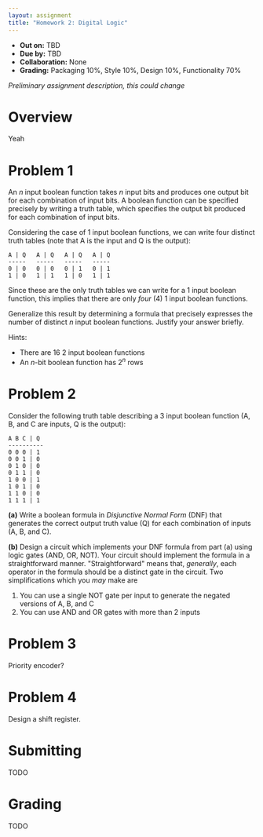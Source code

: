 ```yaml
---
layout: assignment
title: "Homework 2: Digital Logic"
---
```


-   **Out on:** TBD
-   **Due by:** TBD
-   **Collaboration:** None
-   **Grading:** Packaging 10%, Style 10%, Design 10%, Functionality 70%

*Preliminary assignment description, this could change*

# Overview

Yeah

# Problem 1

An *n* input boolean function takes *n* input bits and produces one output bit for each combination of input bits.  A boolean function can be specified precisely by writing a truth table, which specifies the output bit produced for each combination of input bits.

Considering the case of 1 input boolean functions, we can write four distinct truth tables (note that A is the input and Q is the output):

```
A | Q   A | Q   A | Q   A | Q
-----   -----   -----   -----
0 | 0   0 | 0   0 | 1   0 | 1
1 | 0   1 | 1   1 | 0   1 | 1
```

Since these are the only truth tables we can write for a 1 input boolean function, this implies that there are only *four* (4) 1 input boolean functions.

Generalize this result by determining a formula that precisely expresses the number of distinct *n* input boolean functions.  Justify your answer briefly.

Hints:

* There are 16 2 input boolean functions
* An *n*-bit boolean function has 2<sup><i>n</i></sup> rows

# Problem 2

Consider the following truth table describing a 3 input boolean function (A, B, and C are inputs, Q is the output):

```
A B C | Q
----------
0 0 0 | 1
0 0 1 | 0
0 1 0 | 0
0 1 1 | 0
1 0 0 | 1
1 0 1 | 0
1 1 0 | 0
1 1 1 | 1
```

**(a)** Write a boolean formula in *Disjunctive Normal Form* (DNF) that generates the correct output truth value (Q) for each combination of inputs (A, B, and C).

**(b)** Design a circuit which implements your DNF formula from part (a) using logic gates (AND, OR, NOT).  Your circuit should implement the formula in a straightforward manner.  "Straightforward" means that, *generally*, each operator in the formula should be a distinct gate in the circuit.  Two simplifications which you *may* make are

1. You can use a single NOT gate per input to generate the negated versions of A, B, and C
2. You can use AND and OR gates with more than 2 inputs

# Problem 3

Priority encoder?

# Problem 4

Design a shift register.

# Submitting

TODO

# Grading

TODO
